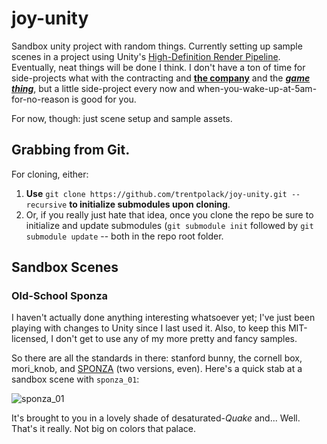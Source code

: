 # joy-unity
Sandbox unity project with random things. Currently setting up sample scenes in a project using Unity's [High-Definition Render Pipeline](https://blogs.unity3d.com/2018/03/16/the-high-definition-render-pipeline-focused-on-visual-quality). Eventually, neat things will be done I think. I don't have a ton of time for side-projects what with the contracting and [**the company**](https://joy-machine.com) and the [**_game thing_**](http://steel-hunters.com), but a little side-project every now and when-you-wake-up-at-5am-for-no-reason is good for you.

For now, though: just scene setup and sample assets.

## Grabbing from Git.
For cloning, either:
  1) **Use** `git clone https://github.com/trentpolack/joy-unity.git --recursive` **to initialize submodules upon cloning**.
  2) Or, if you really just hate that idea, once you clone the repo be sure to initialize and update submodules (`git submodule init` followed by `git submodule update` -- both in the repo root folder.

## Sandbox Scenes
### Old-School Sponza
I haven't actually done anything interesting whatsoever yet; I've just been playing with changes to Unity since I last used it. Also, to keep this MIT-licensed, I don't get to use any of my more pretty and fancy samples.

So there are all the standards in there: stanford bunny, the cornell box, mori_knob, and [SPONZA](https://en.wikipedia.org/wiki/Sponza_Palace) (two versions, even). Here's a quick stab at a sandbox scene with `sponza_01`:

![sponza_01](https://joy-machine.com/wp-content/uploads/2018/08/joy_unity_old_school_sponza_quick_sample_scene.png)

It's brought to you in a lovely shade of desaturated-_Quake_ and... Well. That's it really. Not big on colors that palace. 

